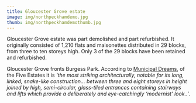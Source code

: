 ```yaml
---
title: Gloucester Grove estate
image: img/northpeckhamdemo.jpg
thumb: img/northpeckhamdemothumb.jpg
---
```

Gloucester Grove estate was part demolished and part refurbished. It originally consisted of 1,210 flats and maisonettes distributed in 29 blocks, from three to ten storeys high. Only 3 of the 29 blocks have been retained and refurbished.

Gloucester Grove fronts Burgess Park. According to [Municipal Dreams](https://municipaldreams.wordpress.com/2016/10/11/the-five-estates-peckham-part-one/), of the Five Estates it is _'the most striking architecturally, notable for its long, linked, snake-like construction... between three and eight storeys in height joined by high, semi-circular, glass-tiled entrances containing stairways and lifts which provide a deliberately and eye-catchingly ‘modernist’ look..'_.
